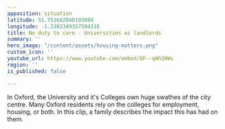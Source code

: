 ```yaml
---
apposition: situation
latitude: 51.751682940193604
longitude: -1.2382349357504316
title: No duty to care - Universities as landlords
summary: ''
hero_image: "/content/assets/housing-matters.png"
custom_icon: ''
youtube_url: https://www.youtube.com/embed/QF--qHh20Ws
region: ''
is_published: false

---
```

In Oxford, the University and it's Colleges own huge swathes of the city centre. Many Oxford residents rely on the colleges for employment, housing, or both. In this clip, a family describes the impact this has had on them.